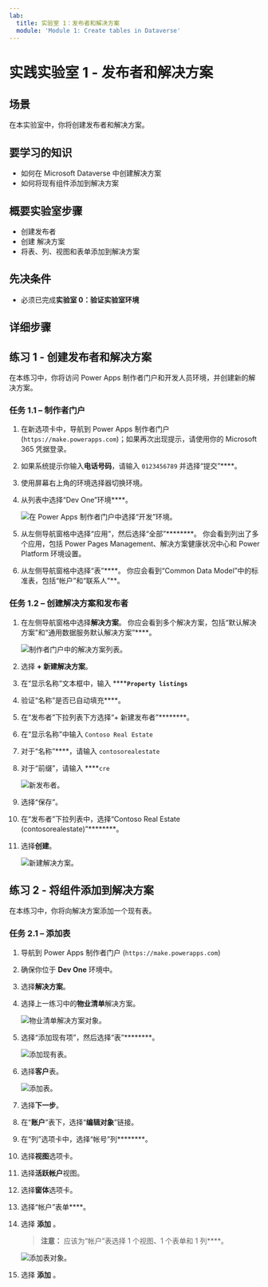 ```yaml
---
lab:
  title: 实验室 1：发布者和解决方案
  module: 'Module 1: Create tables in Dataverse'
---
```


# 实践实验室 1 - 发布者和解决方案

## 场景

在本实验室中，你将创建发布者和解决方案。

## 要学习的知识

- 如何在 Microsoft Dataverse 中创建解决方案
- 如何将现有组件添加到解决方案

## 概要实验室步骤

- 创建发布者
- 创建  解决方案
- 将表、列、视图和表单添加到解决方案
  
## 先决条件

- 必须已完成**实验室 0：验证实验室环境**

## 详细步骤

## 练习 1 - 创建发布者和解决方案

在本练习中，你将访问 Power Apps 制作者门户和开发人员环境，并创建新的解决方案。

### 任务 1.1 – 制作者门户

1. 在新选项卡中，导航到 Power Apps 制作者门户 (`https://make.powerapps.com`)；如果再次出现提示，请使用你的 Microsoft 365 凭据登录。

1. 如果系统提示你输入**电话号码**，请输入 `0123456789` 并选择“提交”****。

1. 使用屏幕右上角的环境选择器切换环境。

1. 从列表中选择“Dev One”环境****。

    ![在 Power Apps 制作者门户中选择“开发”环境。](../media/select-dev-one-environment.png)

1. 从左侧导航窗格中选择“应用”，然后选择“全部”********。 你会看到列出了多个应用，包括 Power Pages Management、解决方案健康状况中心和 Power Platform 环境设置。

1. 从左侧导航窗格中选择“表”****。 你应会看到“Common Data Model”中的标准表，包括“帐户”和“联系人”**。

### 任务 1.2 – 创建解决方案和发布者

1. 在左侧导航窗格中选择**解决方案**。 你应会看到多个解决方案，包括“默认解决方案”和“通用数据服务默认解决方案”****。

    ![制作者门户中的解决方案列表。](../media/solutions-list.png)

1. 选择 **+ 新建解决方案**。

1. 在“显示名称”文本框中，输入 ******`Property listings`**

1. 验证“名称”是否已自动填充****。

1. 在“发布者”下拉列表下方选择“+ 新建发布者”********。

1. 在“显示名称”中输入 `Contoso Real Estate`

1. 对于“名称”****，请输入 `contosorealestate`

1. 对于“前缀”，请输入 ****`cre`

    ![新发布者。](../media/new-publisher.png)

1. 选择“保存”。

1. 在“发布者”下拉列表中，选择“Contoso Real Estate (contosorealestate)”********。

1. 选择**创建**。

    ![新建解决方案。](../media/new-solution.png)

## 练习 2 - 将组件添加到解决方案

在本练习中，你将向解决方案添加一个现有表。

### 任务 2.1 – 添加表

1. 导航到 Power Apps 制作者门户 (`https://make.powerapps.com`)

1. 确保你位于 **Dev One** 环境中。

1. 选择**解决方案**。

1. 选择上一练习中的**物业清单**解决方案。

    ![物业清单解决方案对象。](../media/solution-objects.png)

1. 选择“添加现有项”，然后选择“表”********。

    ![添加现有表。](../media/add-existing.png)

1. 选择**客户**表。

    ![添加表。](../media/add-tables.png)

1. 选择**下一步**。

1. 在“**账户**”表下，选择“**编辑对象**”链接。

1. 在“列”选项卡中，选择“帐号”列********。

1. 选择**视图**选项卡。

1. 选择**活跃帐户**视图。

1. 选择**窗体**选项卡。

1. 选择“帐户”表单****。

1. 选择 **添加** 。

    > **注意：** 应该为“帐户”表选择 1 个视图、1 个表单和 1 列****。

    ![添加表对象。](../media/add-objects.png)

1. 选择 **添加** 。
